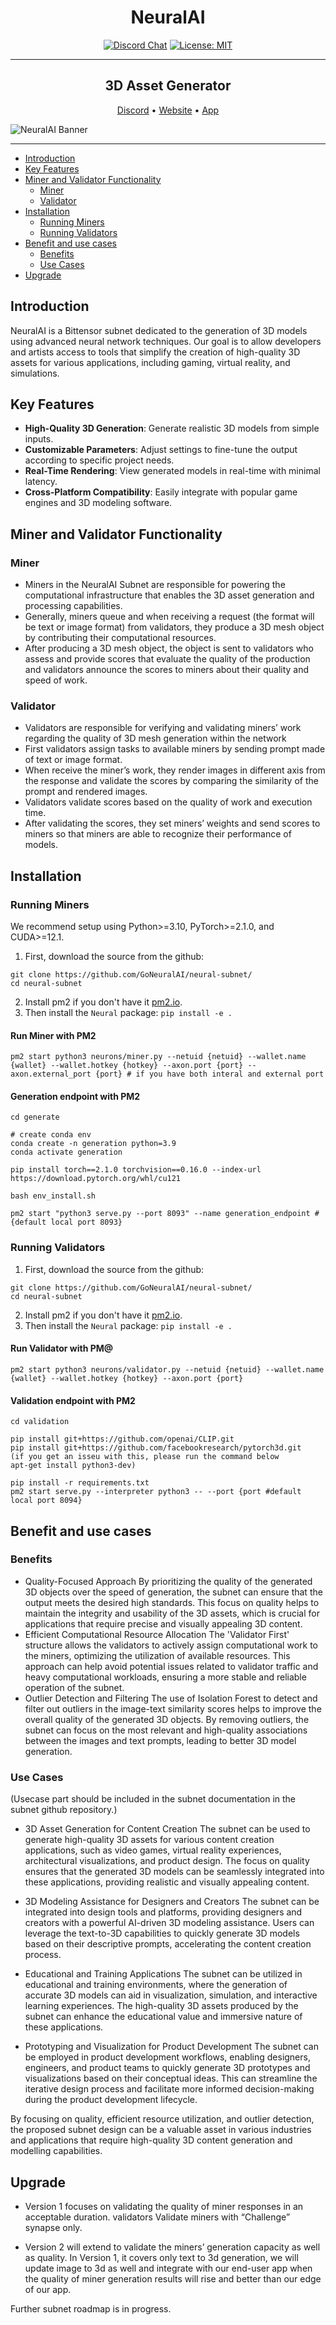<div align="center">

# **NeuralAI** <!-- omit in toc -->
[![Discord Chat](https://img.shields.io/discord/308323056592486420.svg)](https://discord.gg/neuralai)
[![License: MIT](https://img.shields.io/badge/License-MIT-yellow.svg)](https://opensource.org/licenses/MIT) 

---

## 3D Asset Generator <!-- omit in toc -->

[Discord](https://discord.gg/neuralai) • [Website](https://goneural.ai/) • [App](https://app.goneural.ai)
</div>

![NeuralAI Banner](https://pbs.twimg.com/profile_banners/1763880228567269376/1722541200/1500x500)

---
- [Introduction](#introduction)
- [Key Features](#key-features)
- [Miner and Validator Functionality](#miner-and-validator-functionality)
  - [Miner](#miner)
  - [Validator](#validator)
- [Installation](#installation)
  - [Running Miners](#running-miners)
  - [Running Validators](#running-validators)
- [Benefit and use cases](#benefit-and-use-cases)
  - [Benefits](#benefits)
  - [Use Cases](#use-cases)
- [Upgrade](#upgrade)


## Introduction

NeuralAI is a Bittensor subnet dedicated to the generation of 3D models using advanced neural network techniques. Our goal is to allow developers and artists access to tools that simplify the creation of high-quality 3D assets for various applications, including gaming, virtual reality, and simulations.

## Key Features

- **High-Quality 3D Generation**: Generate realistic 3D models from simple inputs.
- **Customizable Parameters**: Adjust settings to fine-tune the output according to specific project needs.
- **Real-Time Rendering**: View generated models in real-time with minimal latency.
- **Cross-Platform Compatibility**: Easily integrate with popular game engines and 3D modeling software.

## Miner and Validator Functionality

### Miner
- Miners in the NeuralAI Subnet are responsible for powering the computational infrastructure that enables the 3D asset generation and processing capabilities.
- Generally, miners queue and when receiving a request (the format will be text or image format) from validators, they produce a 3D mesh object by contributing their computational resources.
- After producing a 3D mesh object, the object is sent to validators who assess and provide scores that evaluate the quality of the production and validators announce the scores to miners about their quality and speed of work.

### Validator
- Validators are responsible for verifying and validating miners’ work regarding the quality of 3D mesh generation within the network
- First validators assign tasks to available miners by sending prompt made of text or image format.
- When receive the miner’s work, they render images in different axis from the response and validate the scores by comparing the similarity of the prompt and rendered images.
- Validators validate scores based on the quality of work and execution time.
- After validating the scores, they set miners’ weights and send scores to miners so that miners are able to recognize their performance of models.

## Installation

### Running Miners
We recommend setup using Python>=3.10, PyTorch>=2.1.0, and CUDA>=12.1.

1. First, download the source from the github:
```commandline
git clone https://github.com/GoNeuralAI/neural-subnet/
cd neural-subnet
```
2. Install pm2 if you don't have it [pm2.io](https://pm2.io/docs/runtime/guide/installation/).
3. Then install the `Neural` package: `pip install -e .`

#### Run Miner with PM2
```comandline
pm2 start python3 neurons/miner.py --netuid {netuid} --wallet.name {wallet} --wallet.hotkey {hotkey} --axon.port {port} --axon.external_port {port} # if you have both interal and external port
```

#### Generation endpoint with PM2
```commandline
cd generate

# create conda env
conda create -n generation python=3.9
conda activate generation

pip install torch==2.1.0 torchvision==0.16.0 --index-url https://download.pytorch.org/whl/cu121

bash env_install.sh

pm2 start "python3 serve.py --port 8093" --name generation_endpoint #{default local port 8093}
```

### Running Validators

1. First, download the source from the github:
```commandline
git clone https://github.com/GoNeuralAI/neural-subnet/
cd neural-subnet
```
2. Install pm2 if you don't have it [pm2.io](https://pm2.io/docs/runtime/guide/installation/).
3. Then install the `Neural` package: `pip install -e .`

#### Run Validator with PM@
```commandline
pm2 start python3 neurons/validator.py --netuid {netuid} --wallet.name {wallet} --wallet.hotkey {hotkey} --axon.port {port}
```

#### Validation endpoint with PM2
```commandline
cd validation

pip install git+https://github.com/openai/CLIP.git
pip install git+https://github.com/facebookresearch/pytorch3d.git
(if you get an isseu with this, please run the command below
apt-get install python3-dev)

pip install -r requirements.txt
pm2 start serve.py --interpreter python3 -- --port {port #default local port 8094} 
```

## Benefit and use cases
### Benefits
- Quality-Focused Approach
By prioritizing the quality of the generated 3D objects over the speed of generation, the subnet can ensure that the output meets the desired high standards.
This focus on quality helps to maintain the integrity and usability of the 3D assets, which is crucial for applications that require precise and visually appealing 3D content.
- Efficient Computational Resource Allocation
The 'Validator First' structure allows the validators to actively assign computational work to the miners, optimizing the utilization of available resources.
This approach can help avoid potential issues related to validator traffic and heavy computational workloads, ensuring a more stable and reliable operation of the subnet.
- Outlier Detection and Filtering
The use of Isolation Forest to detect and filter out outliers in the image-text similarity scores helps to improve the overall quality of the generated 3D objects.
By removing outliers, the subnet can focus on the most relevant and high-quality associations between the images and text prompts, leading to better 3D model generation.

### Use Cases
(Usecase part should be included in the subnet documentation in the subnet github repository.)
- 3D Asset Generation for Content Creation
The subnet can be used to generate high-quality 3D assets for various content creation applications, such as video games, virtual reality experiences, architectural visualizations, and product design.
The focus on quality ensures that the generated 3D models can be seamlessly integrated into these applications, providing realistic and visually appealing content.

- 3D Modeling Assistance for Designers and Creators
The subnet can be integrated into design tools and platforms, providing designers and creators with a powerful AI-driven 3D modeling assistance.
Users can leverage the text-to-3D capabilities to quickly generate 3D models based on their descriptive prompts, accelerating the content creation process.
- Educational and Training Applications
The subnet can be utilized in educational and training environments, where the generation of accurate 3D models can aid in visualization, simulation, and interactive learning experiences.
The high-quality 3D assets produced by the subnet can enhance the educational value and immersive nature of these applications.
- Prototyping and Visualization for Product Development
The subnet can be employed in product development workflows, enabling designers, engineers, and product teams to quickly generate 3D prototypes and visualizations based on their conceptual ideas.
This can streamline the iterative design process and facilitate more informed decision-making during the product development lifecycle.

By focusing on quality, efficient resource utilization, and outlier detection, the proposed subnet design can be a valuable asset in various industries and applications that require high-quality 3D content generation and modelling capabilities.


## Upgrade
- Version 1 focuses on validating the quality of miner responses in an acceptable duration. validators Validate miners with “Challenge” synapse only.

- Version 2 will extend to validate the miners’ generation capacity as well as quality. In Version 1, it covers only text to 3d generation, we will update image to 3d as well and integrate with our end-user app when the quality of miner generation results will rise and better than our edge of our app.

Further subnet roadmap is in progress.
